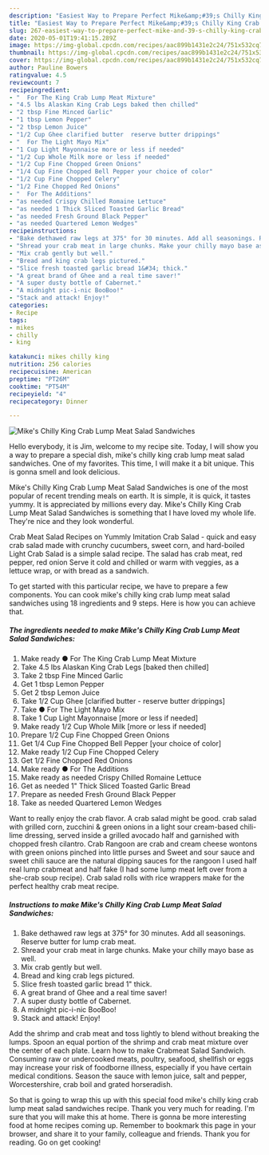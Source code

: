```yaml
---
description: "Easiest Way to Prepare Perfect Mike&amp;#39;s Chilly King Crab Lump Meat Salad Sandwiches"
title: "Easiest Way to Prepare Perfect Mike&amp;#39;s Chilly King Crab Lump Meat Salad Sandwiches"
slug: 267-easiest-way-to-prepare-perfect-mike-and-39-s-chilly-king-crab-lump-meat-salad-sandwiches
date: 2020-05-01T19:41:15.289Z
image: https://img-global.cpcdn.com/recipes/aac899b1431e2c24/751x532cq70/mikes-chilly-king-crab-lump-meat-salad-sandwiches-recipe-main-photo.jpg
thumbnail: https://img-global.cpcdn.com/recipes/aac899b1431e2c24/751x532cq70/mikes-chilly-king-crab-lump-meat-salad-sandwiches-recipe-main-photo.jpg
cover: https://img-global.cpcdn.com/recipes/aac899b1431e2c24/751x532cq70/mikes-chilly-king-crab-lump-meat-salad-sandwiches-recipe-main-photo.jpg
author: Pauline Bowers
ratingvalue: 4.5
reviewcount: 7
recipeingredient:
- "  For The King Crab Lump Meat Mixture"
- "4.5 lbs Alaskan King Crab Legs baked then chilled"
- "2 tbsp Fine Minced Garlic"
- "1 tbsp Lemon Pepper"
- "2 tbsp Lemon Juice"
- "1/2 Cup Ghee clarified butter  reserve butter drippings"
- "  For The Light Mayo Mix"
- "1 Cup Light Mayonnaise more or less if needed"
- "1/2 Cup Whole Milk more or less if needed"
- "1/2 Cup Fine Chopped Green Onions"
- "1/4 Cup Fine Chopped Bell Pepper your choice of color"
- "1/2 Cup Fine Chopped Celery"
- "1/2 Fine Chopped Red Onions"
- "  For The Additions"
- "as needed Crispy Chilled Romaine Lettuce"
- "as needed 1 Thick Sliced Toasted Garlic Bread"
- "as needed Fresh Ground Black Pepper"
- "as needed Quartered Lemon Wedges"
recipeinstructions:
- "Bake dethawed raw legs at 375° for 30 minutes. Add all seasonings. Reserve butter for lump crab meat."
- "Shread your crab meat in large chunks. Make your chilly mayo base as well."
- "Mix crab gently but well."
- "Bread and king crab legs pictured."
- "Slice fresh toasted garlic bread 1&#34; thick."
- "A great brand of Ghee and a real time saver!"
- "A super dusty bottle of Cabernet."
- "A midnight pic-i-nic BooBoo!"
- "Stack and attack! Enjoy!"
categories:
- Recipe
tags:
- mikes
- chilly
- king

katakunci: mikes chilly king 
nutrition: 256 calories
recipecuisine: American
preptime: "PT26M"
cooktime: "PT54M"
recipeyield: "4"
recipecategory: Dinner

---
```



![Mike&#39;s Chilly King Crab Lump Meat Salad Sandwiches](https://img-global.cpcdn.com/recipes/aac899b1431e2c24/751x532cq70/mikes-chilly-king-crab-lump-meat-salad-sandwiches-recipe-main-photo.jpg)

Hello everybody, it is Jim, welcome to my recipe site. Today, I will show you a way to prepare a special dish, mike&#39;s chilly king crab lump meat salad sandwiches. One of my favorites. This time, I will make it a bit unique. This is gonna smell and look delicious.

Mike&#39;s Chilly King Crab Lump Meat Salad Sandwiches is one of the most popular of recent trending meals on earth. It is simple, it is quick, it tastes yummy. It is appreciated by millions every day. Mike&#39;s Chilly King Crab Lump Meat Salad Sandwiches is something that I have loved my whole life. They're nice and they look wonderful.

Crab Meat Salad Recipes on Yummly Imitation Crab Salad - quick and easy crab salad made with crunchy cucumbers, sweet corn, and hard-boiled Light Crab Salad is a simple salad recipe. The salad has crab meat, red pepper, red onion Serve it cold and chilled or warm with veggies, as a lettuce wrap, or with bread as a sandwich.


To get started with this particular recipe, we have to prepare a few components. You can cook mike&#39;s chilly king crab lump meat salad sandwiches using 18 ingredients and 9 steps. Here is how you can achieve that.

<!--inarticleads1-->

##### The ingredients needed to make Mike&#39;s Chilly King Crab Lump Meat Salad Sandwiches:

1. Make ready  ● For The King Crab Lump Meat Mixture
1. Take 4.5 lbs Alaskan King Crab Legs [baked then chilled]
1. Take 2 tbsp Fine Minced Garlic
1. Get 1 tbsp Lemon Pepper
1. Get 2 tbsp Lemon Juice
1. Take 1/2 Cup Ghee [clarified butter - reserve butter drippings]
1. Take  ● For The Light Mayo Mix
1. Take 1 Cup Light Mayonnaise [more or less if needed]
1. Make ready 1/2 Cup Whole Milk [more or less if needed]
1. Prepare 1/2 Cup Fine Chopped Green Onions
1. Get 1/4 Cup Fine Chopped Bell Pepper [your choice of color]
1. Make ready 1/2 Cup Fine Chopped Celery
1. Get 1/2 Fine Chopped Red Onions
1. Make ready  ● For The Additions
1. Make ready as needed Crispy Chilled Romaine Lettuce
1. Get as needed 1&#34; Thick Sliced Toasted Garlic Bread
1. Prepare as needed Fresh Ground Black Pepper
1. Take as needed Quartered Lemon Wedges


Want to really enjoy the crab flavor. A crab salad might be good. crab salad with grilled corn, zucchini &amp; green onions in a light sour cream-based chili-lime dressing, served inside a grilled avocado half and garnished with chopped fresh cilantro. Crab Rangoon are crab and cream cheese wontons with green onions pinched into little purses and Sweet and sour sauce and sweet chili sauce are the natural dipping sauces for the rangoon I used half real lump crabmeat and half fake (I had some lump meat left over from a she-crab soup recipe). Crab salad rolls with rice wrappers make for the perfect healthy crab meat recipe. 

<!--inarticleads2-->

##### Instructions to make Mike&#39;s Chilly King Crab Lump Meat Salad Sandwiches:

1. Bake dethawed raw legs at 375° for 30 minutes. Add all seasonings. Reserve butter for lump crab meat.
1. Shread your crab meat in large chunks. Make your chilly mayo base as well.
1. Mix crab gently but well.
1. Bread and king crab legs pictured.
1. Slice fresh toasted garlic bread 1&#34; thick.
1. A great brand of Ghee and a real time saver!
1. A super dusty bottle of Cabernet.
1. A midnight pic-i-nic BooBoo!
1. Stack and attack! Enjoy!


Add the shrimp and crab meat and toss lightly to blend without breaking the lumps. Spoon an equal portion of the shrimp and crab meat mixture over the center of each plate. Learn how to make Crabmeat Salad Sandwich. Consuming raw or undercooked meats, poultry, seafood, shellfish or eggs may increase your risk of foodborne illness, especially if you have certain medical conditions. Season the sauce with lemon juice, salt and pepper, Worcestershire, crab boil and grated horseradish. 

So that is going to wrap this up with this special food mike&#39;s chilly king crab lump meat salad sandwiches recipe. Thank you very much for reading. I'm sure that you will make this at home. There is gonna be more interesting food at home recipes coming up. Remember to bookmark this page in your browser, and share it to your family, colleague and friends. Thank you for reading. Go on get cooking!
